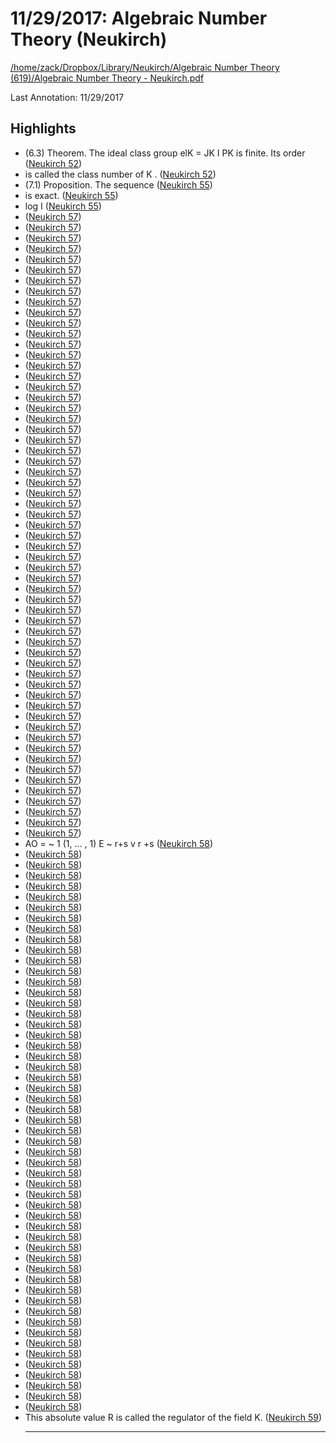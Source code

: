 # 11/29/2017: Algebraic Number Theory (Neukirch)

<a href='file:////home/zack/Dropbox/Library/Neukirch/Algebraic Number Theory (619)/Algebraic Number Theory - Neukirch.pdf' target='_blank'>/home/zack/Dropbox/Library/Neukirch/Algebraic Number Theory (619)/Algebraic Number Theory - Neukirch.pdf</a>

Last Annotation: 11/29/2017

## Highlights

- \(6\.3\) Theorem\. The ideal class group elK = JK I PK is finite\. Its order (<a href="file:////home/zack/Dropbox/Library/Neukirch/Algebraic Number Theory (619)/Algebraic Number Theory - Neukirch.pdf#page=52" target="_blank">Neukirch 52</a>)
- is called the class number of K \. (<a href="file:////home/zack/Dropbox/Library/Neukirch/Algebraic Number Theory (619)/Algebraic Number Theory - Neukirch.pdf#page=52" target="_blank">Neukirch 52</a>)
- \(7\.1\) Proposition\. The sequence (<a href="file:////home/zack/Dropbox/Library/Neukirch/Algebraic Number Theory (619)/Algebraic Number Theory - Neukirch.pdf#page=55" target="_blank">Neukirch 55</a>)
- is exact\. (<a href="file:////home/zack/Dropbox/Library/Neukirch/Algebraic Number Theory (619)/Algebraic Number Theory - Neukirch.pdf#page=55" target="_blank">Neukirch 55</a>)
- log I (<a href="file:////home/zack/Dropbox/Library/Neukirch/Algebraic Number Theory (619)/Algebraic Number Theory - Neukirch.pdf#page=55" target="_blank">Neukirch 55</a>)
-  (<a href="file:////home/zack/Dropbox/Library/Neukirch/Algebraic Number Theory (619)/Algebraic Number Theory - Neukirch.pdf#page=57" target="_blank">Neukirch 57</a>)
-  (<a href="file:////home/zack/Dropbox/Library/Neukirch/Algebraic Number Theory (619)/Algebraic Number Theory - Neukirch.pdf#page=57" target="_blank">Neukirch 57</a>)
-  (<a href="file:////home/zack/Dropbox/Library/Neukirch/Algebraic Number Theory (619)/Algebraic Number Theory - Neukirch.pdf#page=57" target="_blank">Neukirch 57</a>)
-  (<a href="file:////home/zack/Dropbox/Library/Neukirch/Algebraic Number Theory (619)/Algebraic Number Theory - Neukirch.pdf#page=57" target="_blank">Neukirch 57</a>)
-  (<a href="file:////home/zack/Dropbox/Library/Neukirch/Algebraic Number Theory (619)/Algebraic Number Theory - Neukirch.pdf#page=57" target="_blank">Neukirch 57</a>)
-  (<a href="file:////home/zack/Dropbox/Library/Neukirch/Algebraic Number Theory (619)/Algebraic Number Theory - Neukirch.pdf#page=57" target="_blank">Neukirch 57</a>)
-  (<a href="file:////home/zack/Dropbox/Library/Neukirch/Algebraic Number Theory (619)/Algebraic Number Theory - Neukirch.pdf#page=57" target="_blank">Neukirch 57</a>)
-  (<a href="file:////home/zack/Dropbox/Library/Neukirch/Algebraic Number Theory (619)/Algebraic Number Theory - Neukirch.pdf#page=57" target="_blank">Neukirch 57</a>)
-  (<a href="file:////home/zack/Dropbox/Library/Neukirch/Algebraic Number Theory (619)/Algebraic Number Theory - Neukirch.pdf#page=57" target="_blank">Neukirch 57</a>)
-  (<a href="file:////home/zack/Dropbox/Library/Neukirch/Algebraic Number Theory (619)/Algebraic Number Theory - Neukirch.pdf#page=57" target="_blank">Neukirch 57</a>)
-  (<a href="file:////home/zack/Dropbox/Library/Neukirch/Algebraic Number Theory (619)/Algebraic Number Theory - Neukirch.pdf#page=57" target="_blank">Neukirch 57</a>)
-  (<a href="file:////home/zack/Dropbox/Library/Neukirch/Algebraic Number Theory (619)/Algebraic Number Theory - Neukirch.pdf#page=57" target="_blank">Neukirch 57</a>)
-  (<a href="file:////home/zack/Dropbox/Library/Neukirch/Algebraic Number Theory (619)/Algebraic Number Theory - Neukirch.pdf#page=57" target="_blank">Neukirch 57</a>)
-  (<a href="file:////home/zack/Dropbox/Library/Neukirch/Algebraic Number Theory (619)/Algebraic Number Theory - Neukirch.pdf#page=57" target="_blank">Neukirch 57</a>)
-  (<a href="file:////home/zack/Dropbox/Library/Neukirch/Algebraic Number Theory (619)/Algebraic Number Theory - Neukirch.pdf#page=57" target="_blank">Neukirch 57</a>)
-  (<a href="file:////home/zack/Dropbox/Library/Neukirch/Algebraic Number Theory (619)/Algebraic Number Theory - Neukirch.pdf#page=57" target="_blank">Neukirch 57</a>)
-  (<a href="file:////home/zack/Dropbox/Library/Neukirch/Algebraic Number Theory (619)/Algebraic Number Theory - Neukirch.pdf#page=57" target="_blank">Neukirch 57</a>)
-  (<a href="file:////home/zack/Dropbox/Library/Neukirch/Algebraic Number Theory (619)/Algebraic Number Theory - Neukirch.pdf#page=57" target="_blank">Neukirch 57</a>)
-  (<a href="file:////home/zack/Dropbox/Library/Neukirch/Algebraic Number Theory (619)/Algebraic Number Theory - Neukirch.pdf#page=57" target="_blank">Neukirch 57</a>)
-  (<a href="file:////home/zack/Dropbox/Library/Neukirch/Algebraic Number Theory (619)/Algebraic Number Theory - Neukirch.pdf#page=57" target="_blank">Neukirch 57</a>)
-  (<a href="file:////home/zack/Dropbox/Library/Neukirch/Algebraic Number Theory (619)/Algebraic Number Theory - Neukirch.pdf#page=57" target="_blank">Neukirch 57</a>)
-  (<a href="file:////home/zack/Dropbox/Library/Neukirch/Algebraic Number Theory (619)/Algebraic Number Theory - Neukirch.pdf#page=57" target="_blank">Neukirch 57</a>)
-  (<a href="file:////home/zack/Dropbox/Library/Neukirch/Algebraic Number Theory (619)/Algebraic Number Theory - Neukirch.pdf#page=57" target="_blank">Neukirch 57</a>)
-  (<a href="file:////home/zack/Dropbox/Library/Neukirch/Algebraic Number Theory (619)/Algebraic Number Theory - Neukirch.pdf#page=57" target="_blank">Neukirch 57</a>)
-  (<a href="file:////home/zack/Dropbox/Library/Neukirch/Algebraic Number Theory (619)/Algebraic Number Theory - Neukirch.pdf#page=57" target="_blank">Neukirch 57</a>)
-  (<a href="file:////home/zack/Dropbox/Library/Neukirch/Algebraic Number Theory (619)/Algebraic Number Theory - Neukirch.pdf#page=57" target="_blank">Neukirch 57</a>)
-  (<a href="file:////home/zack/Dropbox/Library/Neukirch/Algebraic Number Theory (619)/Algebraic Number Theory - Neukirch.pdf#page=57" target="_blank">Neukirch 57</a>)
-  (<a href="file:////home/zack/Dropbox/Library/Neukirch/Algebraic Number Theory (619)/Algebraic Number Theory - Neukirch.pdf#page=57" target="_blank">Neukirch 57</a>)
-  (<a href="file:////home/zack/Dropbox/Library/Neukirch/Algebraic Number Theory (619)/Algebraic Number Theory - Neukirch.pdf#page=57" target="_blank">Neukirch 57</a>)
-  (<a href="file:////home/zack/Dropbox/Library/Neukirch/Algebraic Number Theory (619)/Algebraic Number Theory - Neukirch.pdf#page=57" target="_blank">Neukirch 57</a>)
-  (<a href="file:////home/zack/Dropbox/Library/Neukirch/Algebraic Number Theory (619)/Algebraic Number Theory - Neukirch.pdf#page=57" target="_blank">Neukirch 57</a>)
-  (<a href="file:////home/zack/Dropbox/Library/Neukirch/Algebraic Number Theory (619)/Algebraic Number Theory - Neukirch.pdf#page=57" target="_blank">Neukirch 57</a>)
-  (<a href="file:////home/zack/Dropbox/Library/Neukirch/Algebraic Number Theory (619)/Algebraic Number Theory - Neukirch.pdf#page=57" target="_blank">Neukirch 57</a>)
-  (<a href="file:////home/zack/Dropbox/Library/Neukirch/Algebraic Number Theory (619)/Algebraic Number Theory - Neukirch.pdf#page=57" target="_blank">Neukirch 57</a>)
-  (<a href="file:////home/zack/Dropbox/Library/Neukirch/Algebraic Number Theory (619)/Algebraic Number Theory - Neukirch.pdf#page=57" target="_blank">Neukirch 57</a>)
-  (<a href="file:////home/zack/Dropbox/Library/Neukirch/Algebraic Number Theory (619)/Algebraic Number Theory - Neukirch.pdf#page=57" target="_blank">Neukirch 57</a>)
-  (<a href="file:////home/zack/Dropbox/Library/Neukirch/Algebraic Number Theory (619)/Algebraic Number Theory - Neukirch.pdf#page=57" target="_blank">Neukirch 57</a>)
-  (<a href="file:////home/zack/Dropbox/Library/Neukirch/Algebraic Number Theory (619)/Algebraic Number Theory - Neukirch.pdf#page=57" target="_blank">Neukirch 57</a>)
-  (<a href="file:////home/zack/Dropbox/Library/Neukirch/Algebraic Number Theory (619)/Algebraic Number Theory - Neukirch.pdf#page=57" target="_blank">Neukirch 57</a>)
-  (<a href="file:////home/zack/Dropbox/Library/Neukirch/Algebraic Number Theory (619)/Algebraic Number Theory - Neukirch.pdf#page=57" target="_blank">Neukirch 57</a>)
-  (<a href="file:////home/zack/Dropbox/Library/Neukirch/Algebraic Number Theory (619)/Algebraic Number Theory - Neukirch.pdf#page=57" target="_blank">Neukirch 57</a>)
-  (<a href="file:////home/zack/Dropbox/Library/Neukirch/Algebraic Number Theory (619)/Algebraic Number Theory - Neukirch.pdf#page=57" target="_blank">Neukirch 57</a>)
-  (<a href="file:////home/zack/Dropbox/Library/Neukirch/Algebraic Number Theory (619)/Algebraic Number Theory - Neukirch.pdf#page=57" target="_blank">Neukirch 57</a>)
-  (<a href="file:////home/zack/Dropbox/Library/Neukirch/Algebraic Number Theory (619)/Algebraic Number Theory - Neukirch.pdf#page=57" target="_blank">Neukirch 57</a>)
-  (<a href="file:////home/zack/Dropbox/Library/Neukirch/Algebraic Number Theory (619)/Algebraic Number Theory - Neukirch.pdf#page=57" target="_blank">Neukirch 57</a>)
-  (<a href="file:////home/zack/Dropbox/Library/Neukirch/Algebraic Number Theory (619)/Algebraic Number Theory - Neukirch.pdf#page=57" target="_blank">Neukirch 57</a>)
-  (<a href="file:////home/zack/Dropbox/Library/Neukirch/Algebraic Number Theory (619)/Algebraic Number Theory - Neukirch.pdf#page=57" target="_blank">Neukirch 57</a>)
-  (<a href="file:////home/zack/Dropbox/Library/Neukirch/Algebraic Number Theory (619)/Algebraic Number Theory - Neukirch.pdf#page=57" target="_blank">Neukirch 57</a>)
-  (<a href="file:////home/zack/Dropbox/Library/Neukirch/Algebraic Number Theory (619)/Algebraic Number Theory - Neukirch.pdf#page=57" target="_blank">Neukirch 57</a>)
-  (<a href="file:////home/zack/Dropbox/Library/Neukirch/Algebraic Number Theory (619)/Algebraic Number Theory - Neukirch.pdf#page=57" target="_blank">Neukirch 57</a>)
-  (<a href="file:////home/zack/Dropbox/Library/Neukirch/Algebraic Number Theory (619)/Algebraic Number Theory - Neukirch.pdf#page=57" target="_blank">Neukirch 57</a>)
-  (<a href="file:////home/zack/Dropbox/Library/Neukirch/Algebraic Number Theory (619)/Algebraic Number Theory - Neukirch.pdf#page=57" target="_blank">Neukirch 57</a>)
-  (<a href="file:////home/zack/Dropbox/Library/Neukirch/Algebraic Number Theory (619)/Algebraic Number Theory - Neukirch.pdf#page=57" target="_blank">Neukirch 57</a>)
-  (<a href="file:////home/zack/Dropbox/Library/Neukirch/Algebraic Number Theory (619)/Algebraic Number Theory - Neukirch.pdf#page=57" target="_blank">Neukirch 57</a>)
-  (<a href="file:////home/zack/Dropbox/Library/Neukirch/Algebraic Number Theory (619)/Algebraic Number Theory - Neukirch.pdf#page=57" target="_blank">Neukirch 57</a>)
-  (<a href="file:////home/zack/Dropbox/Library/Neukirch/Algebraic Number Theory (619)/Algebraic Number Theory - Neukirch.pdf#page=57" target="_blank">Neukirch 57</a>)
-  (<a href="file:////home/zack/Dropbox/Library/Neukirch/Algebraic Number Theory (619)/Algebraic Number Theory - Neukirch.pdf#page=57" target="_blank">Neukirch 57</a>)
-  (<a href="file:////home/zack/Dropbox/Library/Neukirch/Algebraic Number Theory (619)/Algebraic Number Theory - Neukirch.pdf#page=57" target="_blank">Neukirch 57</a>)
-  (<a href="file:////home/zack/Dropbox/Library/Neukirch/Algebraic Number Theory (619)/Algebraic Number Theory - Neukirch.pdf#page=57" target="_blank">Neukirch 57</a>)
- AO = ~ 1 \(1, \.\.\. , 1\) E ~ r+s v r +s (<a href="file:////home/zack/Dropbox/Library/Neukirch/Algebraic Number Theory (619)/Algebraic Number Theory - Neukirch.pdf#page=58" target="_blank">Neukirch 58</a>)
-  (<a href="file:////home/zack/Dropbox/Library/Neukirch/Algebraic Number Theory (619)/Algebraic Number Theory - Neukirch.pdf#page=58" target="_blank">Neukirch 58</a>)
-  (<a href="file:////home/zack/Dropbox/Library/Neukirch/Algebraic Number Theory (619)/Algebraic Number Theory - Neukirch.pdf#page=58" target="_blank">Neukirch 58</a>)
-  (<a href="file:////home/zack/Dropbox/Library/Neukirch/Algebraic Number Theory (619)/Algebraic Number Theory - Neukirch.pdf#page=58" target="_blank">Neukirch 58</a>)
-  (<a href="file:////home/zack/Dropbox/Library/Neukirch/Algebraic Number Theory (619)/Algebraic Number Theory - Neukirch.pdf#page=58" target="_blank">Neukirch 58</a>)
-  (<a href="file:////home/zack/Dropbox/Library/Neukirch/Algebraic Number Theory (619)/Algebraic Number Theory - Neukirch.pdf#page=58" target="_blank">Neukirch 58</a>)
-  (<a href="file:////home/zack/Dropbox/Library/Neukirch/Algebraic Number Theory (619)/Algebraic Number Theory - Neukirch.pdf#page=58" target="_blank">Neukirch 58</a>)
-  (<a href="file:////home/zack/Dropbox/Library/Neukirch/Algebraic Number Theory (619)/Algebraic Number Theory - Neukirch.pdf#page=58" target="_blank">Neukirch 58</a>)
-  (<a href="file:////home/zack/Dropbox/Library/Neukirch/Algebraic Number Theory (619)/Algebraic Number Theory - Neukirch.pdf#page=58" target="_blank">Neukirch 58</a>)
-  (<a href="file:////home/zack/Dropbox/Library/Neukirch/Algebraic Number Theory (619)/Algebraic Number Theory - Neukirch.pdf#page=58" target="_blank">Neukirch 58</a>)
-  (<a href="file:////home/zack/Dropbox/Library/Neukirch/Algebraic Number Theory (619)/Algebraic Number Theory - Neukirch.pdf#page=58" target="_blank">Neukirch 58</a>)
-  (<a href="file:////home/zack/Dropbox/Library/Neukirch/Algebraic Number Theory (619)/Algebraic Number Theory - Neukirch.pdf#page=58" target="_blank">Neukirch 58</a>)
-  (<a href="file:////home/zack/Dropbox/Library/Neukirch/Algebraic Number Theory (619)/Algebraic Number Theory - Neukirch.pdf#page=58" target="_blank">Neukirch 58</a>)
-  (<a href="file:////home/zack/Dropbox/Library/Neukirch/Algebraic Number Theory (619)/Algebraic Number Theory - Neukirch.pdf#page=58" target="_blank">Neukirch 58</a>)
-  (<a href="file:////home/zack/Dropbox/Library/Neukirch/Algebraic Number Theory (619)/Algebraic Number Theory - Neukirch.pdf#page=58" target="_blank">Neukirch 58</a>)
-  (<a href="file:////home/zack/Dropbox/Library/Neukirch/Algebraic Number Theory (619)/Algebraic Number Theory - Neukirch.pdf#page=58" target="_blank">Neukirch 58</a>)
-  (<a href="file:////home/zack/Dropbox/Library/Neukirch/Algebraic Number Theory (619)/Algebraic Number Theory - Neukirch.pdf#page=58" target="_blank">Neukirch 58</a>)
-  (<a href="file:////home/zack/Dropbox/Library/Neukirch/Algebraic Number Theory (619)/Algebraic Number Theory - Neukirch.pdf#page=58" target="_blank">Neukirch 58</a>)
-  (<a href="file:////home/zack/Dropbox/Library/Neukirch/Algebraic Number Theory (619)/Algebraic Number Theory - Neukirch.pdf#page=58" target="_blank">Neukirch 58</a>)
-  (<a href="file:////home/zack/Dropbox/Library/Neukirch/Algebraic Number Theory (619)/Algebraic Number Theory - Neukirch.pdf#page=58" target="_blank">Neukirch 58</a>)
-  (<a href="file:////home/zack/Dropbox/Library/Neukirch/Algebraic Number Theory (619)/Algebraic Number Theory - Neukirch.pdf#page=58" target="_blank">Neukirch 58</a>)
-  (<a href="file:////home/zack/Dropbox/Library/Neukirch/Algebraic Number Theory (619)/Algebraic Number Theory - Neukirch.pdf#page=58" target="_blank">Neukirch 58</a>)
-  (<a href="file:////home/zack/Dropbox/Library/Neukirch/Algebraic Number Theory (619)/Algebraic Number Theory - Neukirch.pdf#page=58" target="_blank">Neukirch 58</a>)
-  (<a href="file:////home/zack/Dropbox/Library/Neukirch/Algebraic Number Theory (619)/Algebraic Number Theory - Neukirch.pdf#page=58" target="_blank">Neukirch 58</a>)
-  (<a href="file:////home/zack/Dropbox/Library/Neukirch/Algebraic Number Theory (619)/Algebraic Number Theory - Neukirch.pdf#page=58" target="_blank">Neukirch 58</a>)
-  (<a href="file:////home/zack/Dropbox/Library/Neukirch/Algebraic Number Theory (619)/Algebraic Number Theory - Neukirch.pdf#page=58" target="_blank">Neukirch 58</a>)
-  (<a href="file:////home/zack/Dropbox/Library/Neukirch/Algebraic Number Theory (619)/Algebraic Number Theory - Neukirch.pdf#page=58" target="_blank">Neukirch 58</a>)
-  (<a href="file:////home/zack/Dropbox/Library/Neukirch/Algebraic Number Theory (619)/Algebraic Number Theory - Neukirch.pdf#page=58" target="_blank">Neukirch 58</a>)
-  (<a href="file:////home/zack/Dropbox/Library/Neukirch/Algebraic Number Theory (619)/Algebraic Number Theory - Neukirch.pdf#page=58" target="_blank">Neukirch 58</a>)
-  (<a href="file:////home/zack/Dropbox/Library/Neukirch/Algebraic Number Theory (619)/Algebraic Number Theory - Neukirch.pdf#page=58" target="_blank">Neukirch 58</a>)
-  (<a href="file:////home/zack/Dropbox/Library/Neukirch/Algebraic Number Theory (619)/Algebraic Number Theory - Neukirch.pdf#page=58" target="_blank">Neukirch 58</a>)
-  (<a href="file:////home/zack/Dropbox/Library/Neukirch/Algebraic Number Theory (619)/Algebraic Number Theory - Neukirch.pdf#page=58" target="_blank">Neukirch 58</a>)
-  (<a href="file:////home/zack/Dropbox/Library/Neukirch/Algebraic Number Theory (619)/Algebraic Number Theory - Neukirch.pdf#page=58" target="_blank">Neukirch 58</a>)
-  (<a href="file:////home/zack/Dropbox/Library/Neukirch/Algebraic Number Theory (619)/Algebraic Number Theory - Neukirch.pdf#page=58" target="_blank">Neukirch 58</a>)
-  (<a href="file:////home/zack/Dropbox/Library/Neukirch/Algebraic Number Theory (619)/Algebraic Number Theory - Neukirch.pdf#page=58" target="_blank">Neukirch 58</a>)
-  (<a href="file:////home/zack/Dropbox/Library/Neukirch/Algebraic Number Theory (619)/Algebraic Number Theory - Neukirch.pdf#page=58" target="_blank">Neukirch 58</a>)
-  (<a href="file:////home/zack/Dropbox/Library/Neukirch/Algebraic Number Theory (619)/Algebraic Number Theory - Neukirch.pdf#page=58" target="_blank">Neukirch 58</a>)
-  (<a href="file:////home/zack/Dropbox/Library/Neukirch/Algebraic Number Theory (619)/Algebraic Number Theory - Neukirch.pdf#page=58" target="_blank">Neukirch 58</a>)
-  (<a href="file:////home/zack/Dropbox/Library/Neukirch/Algebraic Number Theory (619)/Algebraic Number Theory - Neukirch.pdf#page=58" target="_blank">Neukirch 58</a>)
-  (<a href="file:////home/zack/Dropbox/Library/Neukirch/Algebraic Number Theory (619)/Algebraic Number Theory - Neukirch.pdf#page=58" target="_blank">Neukirch 58</a>)
-  (<a href="file:////home/zack/Dropbox/Library/Neukirch/Algebraic Number Theory (619)/Algebraic Number Theory - Neukirch.pdf#page=58" target="_blank">Neukirch 58</a>)
-  (<a href="file:////home/zack/Dropbox/Library/Neukirch/Algebraic Number Theory (619)/Algebraic Number Theory - Neukirch.pdf#page=58" target="_blank">Neukirch 58</a>)
-  (<a href="file:////home/zack/Dropbox/Library/Neukirch/Algebraic Number Theory (619)/Algebraic Number Theory - Neukirch.pdf#page=58" target="_blank">Neukirch 58</a>)
-  (<a href="file:////home/zack/Dropbox/Library/Neukirch/Algebraic Number Theory (619)/Algebraic Number Theory - Neukirch.pdf#page=58" target="_blank">Neukirch 58</a>)
-  (<a href="file:////home/zack/Dropbox/Library/Neukirch/Algebraic Number Theory (619)/Algebraic Number Theory - Neukirch.pdf#page=58" target="_blank">Neukirch 58</a>)
-  (<a href="file:////home/zack/Dropbox/Library/Neukirch/Algebraic Number Theory (619)/Algebraic Number Theory - Neukirch.pdf#page=58" target="_blank">Neukirch 58</a>)
-  (<a href="file:////home/zack/Dropbox/Library/Neukirch/Algebraic Number Theory (619)/Algebraic Number Theory - Neukirch.pdf#page=58" target="_blank">Neukirch 58</a>)
-  (<a href="file:////home/zack/Dropbox/Library/Neukirch/Algebraic Number Theory (619)/Algebraic Number Theory - Neukirch.pdf#page=58" target="_blank">Neukirch 58</a>)
-  (<a href="file:////home/zack/Dropbox/Library/Neukirch/Algebraic Number Theory (619)/Algebraic Number Theory - Neukirch.pdf#page=58" target="_blank">Neukirch 58</a>)
-  (<a href="file:////home/zack/Dropbox/Library/Neukirch/Algebraic Number Theory (619)/Algebraic Number Theory - Neukirch.pdf#page=58" target="_blank">Neukirch 58</a>)
-  (<a href="file:////home/zack/Dropbox/Library/Neukirch/Algebraic Number Theory (619)/Algebraic Number Theory - Neukirch.pdf#page=58" target="_blank">Neukirch 58</a>)
-  (<a href="file:////home/zack/Dropbox/Library/Neukirch/Algebraic Number Theory (619)/Algebraic Number Theory - Neukirch.pdf#page=58" target="_blank">Neukirch 58</a>)
-  (<a href="file:////home/zack/Dropbox/Library/Neukirch/Algebraic Number Theory (619)/Algebraic Number Theory - Neukirch.pdf#page=58" target="_blank">Neukirch 58</a>)
-  (<a href="file:////home/zack/Dropbox/Library/Neukirch/Algebraic Number Theory (619)/Algebraic Number Theory - Neukirch.pdf#page=58" target="_blank">Neukirch 58</a>)
- This absolute value R is called the regulator of the field K\. (<a href="file:////home/zack/Dropbox/Library/Neukirch/Algebraic Number Theory (619)/Algebraic Number Theory - Neukirch.pdf#page=59" target="_blank">Neukirch 59</a>)<hr>


